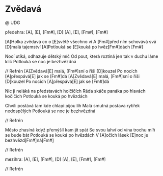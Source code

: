 # Zvědavá
@ UDG

předehra: [A], [E], [Fm#], [D]
[A], [E], [Fm#], [Fm#]

[A]Holka zvědavá co o [E]světě všechno ví
A [Fm#]před ním schovává svá [D]malá tajemství
[A]Potlouká se [E]kouká po hvěz[Fm#]dách [Fm#]


Nocí utíká, odhazuje dětský míč
Od pout, která roztíná jen tak v duchu láme klíč
Potlouká se noc je bezhvězdná

// Refrén
[A]Zvědavá[E] malá, [Fm#]sní o říši [D]kouzel
Po nocích [A]přespává[E] jak se [Fm#]dá
[A]Zvědavá[E] malá, [Fm#]sní o říši [D]kouzel
Po nocích [A]přespává[E] jak se [Fm#]dá

Nic ji neláká na představách holčičích
Ráda skáče panáka po hlavách kočičích
Potlouká se kouká po hvězdách

Chvíli postává tam kde chlapi pijou líh
Malá smutná postava rytířek nedospělých
Potlouká se noc je bezhvězdná

// Refrén

Město zhasíná když přemýšlí kam jít spát
Se svou lahví od vína trochu míň se bude bát
Potlouká se kouká po hvězdách
V [A]očích lásek [E]noc je bezhvězd[Fm#]ná[Fm#]

// Refrén

mezihra: [A], [E], [Fm#], [D]
[A], [E], [Fm#], [Fm#]

// Refrén